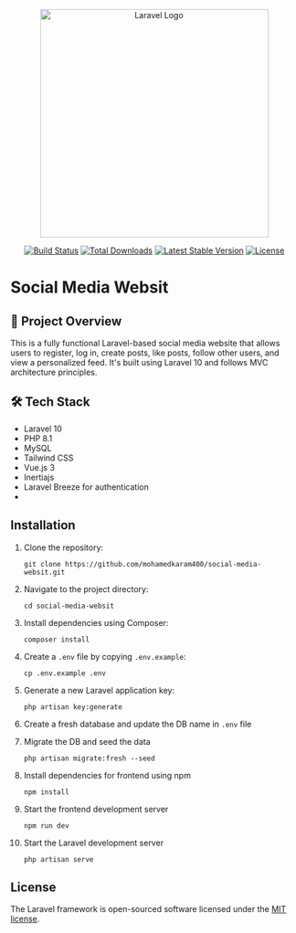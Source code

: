<p align="center"><a href="https://laravel.com" target="_blank"><img src="https://raw.githubusercontent.com/laravel/art/master/logo-lockup/5%20SVG/2%20CMYK/1%20Full%20Color/laravel-logolockup-cmyk-red.svg" width="400" alt="Laravel Logo"></a></p>

<p align="center">
<a href="https://github.com/laravel/framework/actions"><img src="https://github.com/laravel/framework/workflows/tests/badge.svg" alt="Build Status"></a>
<a href="https://packagist.org/packages/laravel/framework"><img src="https://img.shields.io/packagist/dt/laravel/framework" alt="Total Downloads"></a>
<a href="https://packagist.org/packages/laravel/framework"><img src="https://img.shields.io/packagist/v/laravel/framework" alt="Latest Stable Version"></a>
<a href="https://packagist.org/packages/laravel/framework"><img src="https://img.shields.io/packagist/l/laravel/framework" alt="License"></a>
</p>



# Social Media Websit

## 🧠 Project Overview

This is a fully functional Laravel-based social media website that allows users to register, log in, create posts, like posts, follow other users, and view a personalized feed. It's built using Laravel 10 and follows MVC architecture principles.


## 🛠️ Tech Stack

- Laravel 10
- PHP 8.1
- MySQL
- Tailwind CSS
- Vue.js 3
- Inertiajs
- Laravel Breeze for authentication
- 
## Installation

1. Clone the repository:
   ```shell
   git clone https://github.com/mohamedkaram400/social-media-websit.git
   ```

2. Navigate to the project directory:
   ```shell
   cd social-media-websit
   ```

3. Install dependencies using Composer:
   ```shell
   composer install
   ```

4. Create a `.env` file by copying `.env.example`:
   ```shell
   cp .env.example .env
   ```

5. Generate a new Laravel application key:
   ```shell
   php artisan key:generate
   ```

6. Create a fresh database and update the DB name in `.env` file

7. Migrate the DB and seed the data
   ```shell
   php artisan migrate:fresh --seed
   ```

8. Install dependencies for frontend using npm
   ```shell
   npm install
   ```

8. Start the frontend development server
   ```shell
   npm run dev
   ```

8. Start the Laravel development server
   ```shell
   php artisan serve
   ```

## License

The Laravel framework is open-sourced software licensed under the [MIT license](https://opensource.org/licenses/MIT).
